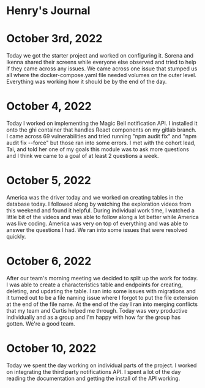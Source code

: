 # Henry's Journal

# October 3rd, 2022

Today we got the starter project and worked on configuring it.
Sorena and Ikenna shared their screens while everyone else
observed and tried to help if they came across any issues.
We came across one issue that stumped us all where the
docker-compose.yaml file needed volumes on the outer level.
Everything was working how it should be by the end of the day.

# October 4, 2022

Today I worked on implementing the Magic Bell notification API.
I installed it onto the ghi container that handles React components
on my gitlab branch. I came across 69 vulnerabilities and tried
running "npm audit fix" and "npm audit fix --force" but those ran
into some errors. I met with the cohort lead, Tai, and told her
one of my goals this module was to ask more questions and I think
we came to a goal of at least 2 questions a week.

# October 5, 2022

America was the driver today and we worked on creating tables in
the database today. I followed along by watching the exploration
videos from this weekend and found it helpful. During individual
work time, I watched a little bit of the videos and was able to
follow along a lot better while America was live coding. America
was very on top of everything and was able to answer the questions
I had. We ran into some issues that were resolved quickly.

# October 6, 2022

After our team's morning meeting we decided to split up the work
for today. I was able to create a characteristics table and endpoints
for creating, deleting, and updating the table. I ran into some issues
with migrations and it turned out to be a file naming issue where I forgot
to put the file extension at the end of the file name. At the end of the
day I ran into merging conflicts that my team and Curtis helped me through.
Today was very productive individually and as a group and I'm happy
with how far the group has gotten. We're a good team.

# October 10, 2022

Today we spent the day working on individual parts of the project.
I worked on integrating the third party notifications API. I spent
a lot of the day reading the documentation and getting the install
of the API working.